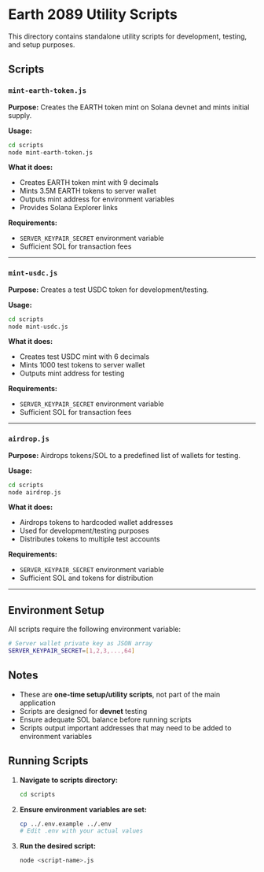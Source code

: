 # Earth 2089 Utility Scripts

This directory contains standalone utility scripts for development, testing, and setup purposes.

## Scripts

### `mint-earth-token.js`
**Purpose:** Creates the EARTH token mint on Solana devnet and mints initial supply.

**Usage:**
```bash
cd scripts
node mint-earth-token.js
```

**What it does:**
- Creates EARTH token mint with 9 decimals
- Mints 3.5M EARTH tokens to server wallet
- Outputs mint address for environment variables
- Provides Solana Explorer links

**Requirements:**
- `SERVER_KEYPAIR_SECRET` environment variable
- Sufficient SOL for transaction fees

---

### `mint-usdc.js`
**Purpose:** Creates a test USDC token for development/testing.

**Usage:**
```bash
cd scripts
node mint-usdc.js
```

**What it does:**
- Creates test USDC mint with 6 decimals
- Mints 1000 test tokens to server wallet
- Outputs mint address for testing

**Requirements:**
- `SERVER_KEYPAIR_SECRET` environment variable
- Sufficient SOL for transaction fees

---

### `airdrop.js`
**Purpose:** Airdrops tokens/SOL to a predefined list of wallets for testing.

**Usage:**
```bash
cd scripts
node airdrop.js
```

**What it does:**
- Airdrops tokens to hardcoded wallet addresses
- Used for development/testing purposes
- Distributes tokens to multiple test accounts

**Requirements:**
- `SERVER_KEYPAIR_SECRET` environment variable
- Sufficient SOL and tokens for distribution

---

## Environment Setup

All scripts require the following environment variable:

```bash
# Server wallet private key as JSON array
SERVER_KEYPAIR_SECRET=[1,2,3,...,64]
```

## Notes

- These are **one-time setup/utility scripts**, not part of the main application
- Scripts are designed for **devnet** testing
- Ensure adequate SOL balance before running scripts
- Scripts output important addresses that may need to be added to environment variables

## Running Scripts

1. **Navigate to scripts directory:**
   ```bash
   cd scripts
   ```

2. **Ensure environment variables are set:**
   ```bash
   cp ../.env.example ../.env
   # Edit .env with your actual values
   ```

3. **Run the desired script:**
   ```bash
   node <script-name>.js
   ```